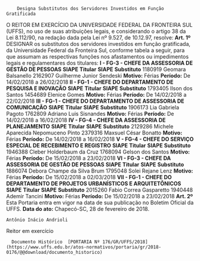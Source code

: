         Designa Substitutos dos Servidores Investidos em Função Gratificada  

 O REITOR EM EXERCÍCIO DA UNIVERSIDADE FEDERAL DA FRONTEIRA SUL (UFFS), no uso de suas atribuições legais, e considerando o artigo 38 da Lei 8.112/90, na redação dada pela Lei nº 9.527, de 10.12.97, resolve:   **Art. 1º** DESIGNAR os substitutos dos servidores investidos em função gratificada, da Universidade Federal da Fronteira Sul, conforme tabela a seguir, para que assumam as respectivas funções nos afastamentos ou impedimentos legais e regulamentares dos titulares: **I - FG-3 - CHEFE DA ASSESSORIA DE GESTÃO DE PESSOAS**      **SIAPE**    **Titular**    **SIAPE**    **Substituto**      1180919   Geomara Balsanello   2162907   Guilherme Junior Sendeski     **Motivo:**    Férias   **Período:**    De 14/02/2018 a 26/02/2018       **II - FG-1 - CHEFE DO DEPARTAMENTO DE PESQUISA E INOVAÇÃO**      **SIAPE**    **Titular**    **SIAPE**    **Substituto**      1793405   Ilson dos Santos   1454689   Elenice Gomes     **Motivo:**    Férias   **Período:**    De 14/02/2018 a 22/02/2018       **III - FG-1 - CHEFE DO DEPARTAMENTO DE ASSESSORIA DE COMUNICAÇÃO**      **SIAPE**    **Titular**    **SIAPE**    **Substituto**      1906173   Lia Gabriela Pagoto   1762809   Adriano Luis Sisnandes     **Motivo:**    Férias   **Período:**    De 14/02/2018 a 16/02/2018       **IV - FG-4 - CHEFE DA ASSESSORIA DE PLANEJAMENTO**      **SIAPE**    **Titular**    **SIAPE**    **Substituto**      2129286   Michele Aparecida Nepomuceno Pinto   2379316   Maxsuel César Bonatto     **Motivo:**    Férias   **Período:**    De 14/02/2018 a 16/02/2018       **V - FG-4 - CHEFE DO SERVIÇO ESPECIAL DE RECEBIMENTO E REGISTRO**      **SIAPE**    **Titular**    **SIAPE**    **Substituto**      1946388   Cleber Holderbaum da Cruz   1768094   Gelson dos Santos     **Motivo:**    Férias   **Período:**    De 15/02/2018 a 23/02/2018       **VI - FG-3 - CHEFE DA ASSESSORIA DE GESTÃO DE PESSOAS**      **SIAPE**    **Titular**    **SIAPE**    **Substituto**      1886074   Debora Champe da Silva Brum   1795048   Solei Rejane Lenz     **Motivo:**    Férias   **Período:**    De 15/02/2018 a 02/03/2018       **VII - FG-1 - CHEFE DO DEPARTAMENTO DE PROJETOS URBANÍSTICOS E ARQUITETÔNICOS**      **SIAPE**    **Titular**    **SIAPE**    **Substituto**      2015260   Fabio Correa Gasparetto   1940448   Ademir Tancini     **Motivo:**    Férias   **Período:**    De 15/02/2018 a 23/02/2018       **Art. 2º** Esta Portaria entra em vigor na data de sua publicação no Boletim Oficial da UFFS.      **Data do ato:** Chapecó-SC, 28 de fevereiro de 2018.   
 

    Antônio Inácio Andrioli   
 Reitor em exercício 

      Documento Histórico  [PORTARIA Nº 176/GR/UFFS/2018](https://www.uffs.edu.br/atos-normativos/portaria/gr/2018-0176/@@download/documento_historico)     
      